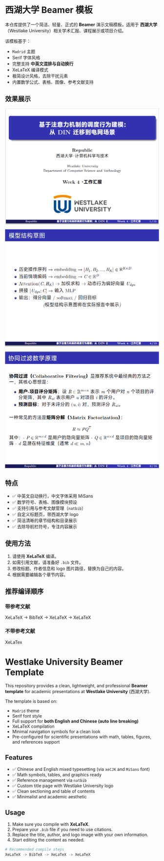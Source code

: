 # 西湖大学 Beamer 模板

本仓库提供了一个简洁、轻量、正式的 **Beamer** 演示文稿模板，适用于 **西湖大学**（Westlake University）相关学术汇报、课程展示或项目介绍。

该模板基于：
- `Madrid` 主题
- Serif 字体风格
- 完整支持 **中英文混排与自动换行**
- XeLaTeX 编译模式
- 极简设计风格，去除干扰元素
- 内置数学公式、表格、图像、参考文献支持

## 效果展示
![1745678618453](image/README/1745678618453.png)

![1745678640148](image/README/1745678640148.png)

![1745679341568](image/README/1745679341568.png)

## 特点

- ✅ 中英文自动换行，中文字体采用 MiSans
- ✅ 数学符号、表格、图像模块预设
- ✅ 支持引用与参考文献管理（`natbib`）
- ✅ 自定义标题页，带西湖大学 logo
- ✅ 简洁清晰的章节结构和目录展示
- ✅ 去除导航栏符号，专注内容展示

## 使用方法

1. 请使用 **XeLaTeX** 编译。
2. 如需引用文献，请准备好 `.bib` 文件。
3. 修改标题、作者信息和 logo 图片路径，替换为自己的内容。
4. 根据需要编辑各个章节内容。


## 推荐编译顺序

### 带参考文献
XeLaTeX → BibTeX → XeLaTeX → XeLaTeX

### 不带参考文献
XeLaTex


# Westlake University Beamer Template

This repository provides a clean, lightweight, and professional **Beamer template** for academic presentations at **Westlake University** (西湖大学).

The template is based on:
- `Madrid` theme
- Serif font style
- Full support for **both English and Chinese (auto line breaking)**
- XeLaTeX compilation
- Minimal navigation symbols for a clean look
- Pre-configured for scientific presentations with math, tables, figures, and references support

## Features

- ✅ Chinese and English mixed typesetting (via `xeCJK` and `MiSans` font)
- ✅ Math symbols, tables, and graphics ready
- ✅ Reference management via `natbib`
- ✅ Custom title page with Westlake University logo
- ✅ Clean sectioning and table of contents
- ✅ Minimalist and academic aesthetic

## Usage

1. Make sure you compile with **XeLaTeX**.
2. Prepare your `.bib` file if you need to use citations.
3. Replace the title, author, and logo image with your own information.
4. Start editing the content as needed.

```bash
# Recommended compile steps
XeLaTeX -> BibTeX -> XeLaTeX -> XeLaTeX
